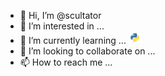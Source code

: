 - 👋 Hi, I’m @scultator
- 👀 I’m interested in ...
- 🌱 I’m currently learning ...
<code><img height="20" src="https://raw.githubusercontent.com/github/explore/80688e429a7d4ef2fca1e82350fe8e3517d3494d/topics/python/python.png"></code>
- 💞️ I’m looking to collaborate on ...
- 📫 How to reach me ...

<!---
scultator/scultator is a ✨ special ✨ repository because its `README.md` (this file) appears on your GitHub profile.
You can click the Preview link to take a look at your changes.
--->
